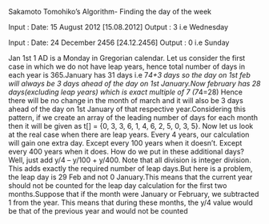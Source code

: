 Sakamoto Tomohiko’s Algorithm- Finding the day of the week

Input : Date: 15 August 2012 [15.08.2012]
Output : 3 i.e Wednesday

Input : Date: 24 December 2456 [24.12.2456]
Output : 0 i.e Sunday

Jan 1st 1 AD is a Monday in Gregorian calendar.
Let us consider the first case in which we do not have leap years, hence total number of days in each year is 365.January has 31 days i.e 7*4+3 days so the day on 1st feb will always be 3 days ahead of the day on 1st January.Now february has 28 days(excluding leap years) which is exact multiple of 7 (7*4=28) Hence there will be no change in the month of march and it will also be 3 days ahead of the day on 1st January of that respective year.Considering this pattern, if we create an array of the leading number of days for each month then it will be given as t[] = {0, 3, 3, 6, 1, 4, 6, 2, 5, 0, 3, 5}.
Now let us look at the real case when there are leap years. Every 4 years, our calculation will gain one extra day. Except every 100 years when it doesn’t. Except every 400 years when it does. How do we put in these additional days? Well, just add y/4 – y/100 + y/400. Note that all division is integer division. This adds exactly the required number of leap days.But here is a problem, the leap day is 29 Feb and not 0 January.This means that the current year should not be counted for the leap day calculation for the first two months.Suppose that if the month were January or February, we subtracted 1 from the year. This means that during these months, the y/4 value would be that of the previous year and would not be counted
